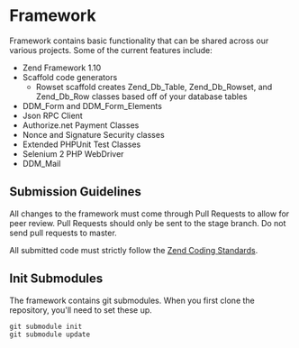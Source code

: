 # Framework

Framework contains basic functionality that can be shared across our various projects. Some of the current features include:

* Zend Framework 1.10
* Scaffold code generators
    * Rowset scaffold creates Zend_Db_Table, Zend_Db_Rowset, and Zend_Db_Row classes based off of your database tables
* DDM_Form and DDM_Form_Elements
* Json RPC Client
* Authorize.net Payment Classes
* Nonce and Signature Security classes
* Extended PHPUnit Test Classes
* Selenium 2 PHP WebDriver
* DDM_Mail

## Submission Guidelines

All changes to the framework must come through Pull Requests to allow for peer review. Pull Requests
should only be sent to the stage branch. Do not send pull requests to master.

All submitted code must strictly follow the [Zend Coding Standards][zcs].

## Init Submodules

The framework contains git submodules. When you first clone the repository, you'll need to set these up.

```
git submodule init
git submodule update
```

[zcs]: http://framework.zend.com/manual/en/coding-standard.html